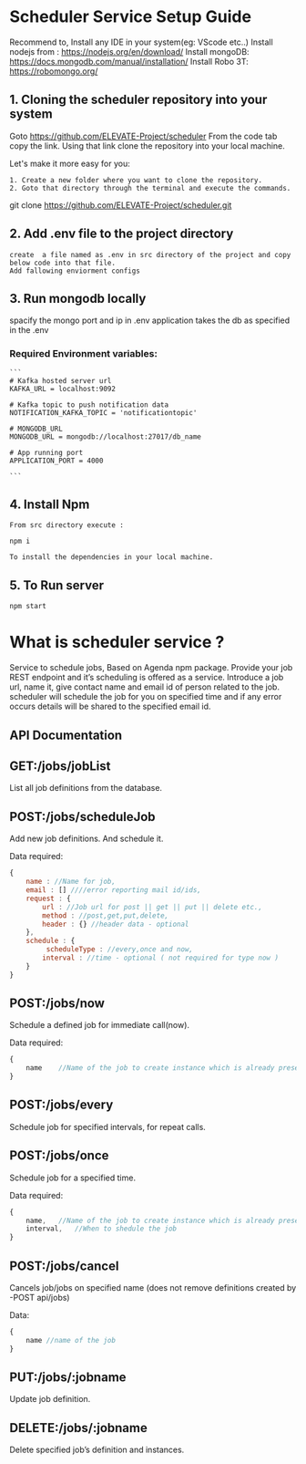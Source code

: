 # Scheduler Service Setup Guide

Recommend to,
Install any IDE in your system(eg: VScode etc..)
Install nodejs from : https://nodejs.org/en/download/
Install mongoDB: https://docs.mongodb.com/manual/installation/
Install Robo 3T: ​​https://robomongo.org/

## 1. Cloning the scheduler repository into your system

Goto https://github.com/ELEVATE-Project/scheduler From the code tab copy the link. Using that link clone the repository into your local machine.

Let's make it more easy for you:

    1. Create a new folder where you want to clone the repository.
    2. Goto that directory through the terminal and execute the commands.

git clone https://github.com/ELEVATE-Project/scheduler.git

## 2. Add .env file to the project directory

    create  a file named as .env in src directory of the project and copy below code into that file.
    Add fallowing enviorment configs

## 3. Run mongodb locally

spacify the mongo port and ip in .env
application takes the db as specified in the .env

### Required Environment variables:

````
```
# Kafka hosted server url
KAFKA_URL = localhost:9092

# Kafka topic to push notification data
NOTIFICATION_KAFKA_TOPIC = 'notificationtopic'

# MONGODB_URL
MONGODB_URL = mongodb://localhost:27017/db_name

# App running port
APPLICATION_PORT = 4000

```
````

## 4. Install Npm
	From src directory execute :

    npm i

    To install the dependencies in your local machine.

## 5. To Run server

    npm start

# What is scheduler service ?
Service to schedule jobs, Based on Agenda npm package. 
Provide your job REST endpoint and it’s scheduling is offered as a service. Introduce a job url, name it, give contact name and email id of person related to the job. scheduler will schedule the job for you on specified time and if any error occurs details will be shared to the specified email id.

API Documentation
-----------------

## GET:/jobs/jobList
List all job definitions from the database.

## POST:/jobs/scheduleJob

Add new job definitions. And schedule it.

Data required:
```javascript
{
	name : //Name for job,
	email : [] ////error reporting mail id/ids,   
    request : {
        url : //Job url for post || get || put || delete etc.,
        method : //post,get,put,delete,
        header : {} //header data - optional
    },
    schedule : {
         scheduleType : //every,once and now,
        interval : //time - optional ( not required for type now )
    }
}
```
## POST:/jobs/now
Schedule a defined job for immediate call(now).

Data required:  
```javascript
{
	name	//Name of the job to create instance which is already present in job definition.
}
```
## POST:/jobs/every
Schedule job for specified intervals, for repeat calls.

## POST:/jobs/once
Schedule job for a specified time.

Data required:
```javascript
{
	name, 	//Name of the job to create instance which is already present in job definition.
	interval,	//When to shedule the job
}
```
## POST:/jobs/cancel
Cancels job/jobs on specified name (does not remove definitions created by -POST api/jobs)

Data:
```javascript
{
	name //name of the job
}
```

## PUT:/jobs/:jobname
Update job definition.

## DELETE:/jobs/:jobname
Delete specified job’s definition and instances.

	
			    

	
	


